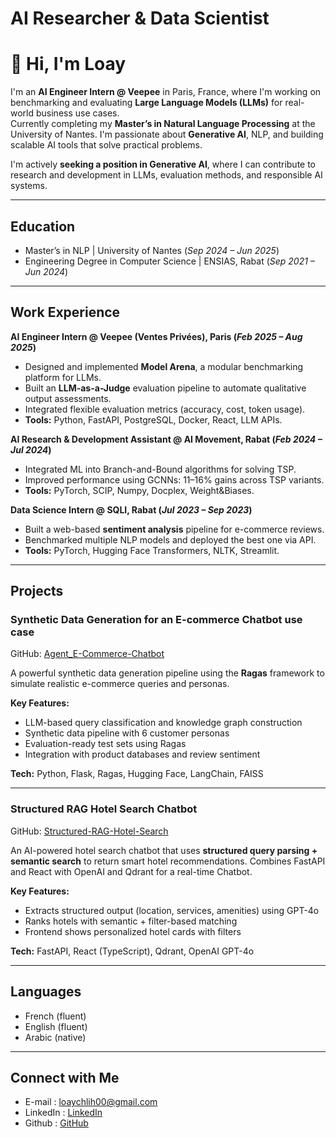 # AI Researcher & Data Scientist  
# 👋 Hi, I'm Loay

I'm an **AI Engineer Intern @ Veepee** in Paris, France, where I'm working on benchmarking and evaluating **Large Language Models (LLMs)** for real-world business use cases.  
Currently completing my **Master’s in Natural Language Processing** at the University of Nantes. I'm passionate about **Generative AI**, NLP, and building scalable AI tools that solve practical problems.

I'm actively **seeking a position in Generative AI**, where I can contribute to research and development in LLMs, evaluation methods, and responsible AI systems.

---

## Education
- Master’s in NLP | University of Nantes (_Sep 2024 – Jun 2025_)  
- Engineering Degree in Computer Science | ENSIAS, Rabat (_Sep 2021 – Jun 2024_)

---

## Work Experience

**AI Engineer Intern @ Veepee (Ventes Privées), Paris (_Feb 2025 – Aug 2025_)**  
- Designed and implemented **Model Arena**, a modular benchmarking platform for LLMs.
- Built an **LLM-as-a-Judge** evaluation pipeline to automate qualitative output assessments.
- Integrated flexible evaluation metrics (accuracy, cost, token usage).
- **Tools:** Python, FastAPI, PostgreSQL, Docker, React, LLM APIs.

**AI Research & Development Assistant @ AI Movement, Rabat (_Feb 2024 – Jul 2024_)**  
- Integrated ML into Branch-and-Bound algorithms for solving TSP.
- Improved performance using GCNNs: 11–16% gains across TSP variants.
- **Tools:** PyTorch, SCIP, Numpy, Docplex, Weight&Biases.

**Data Science Intern @ SQLI, Rabat (_Jul 2023 – Sep 2023_)**  
- Built a web-based **sentiment analysis** pipeline for e-commerce reviews.
- Benchmarked multiple NLP models and deployed the best one via API.
- **Tools:** PyTorch, Hugging Face Transformers, NLTK, Streamlit.

---

## Projects

### Synthetic Data Generation for an E-commerce Chatbot use case
GitHub: [Agent_E-Commerce-Chatbot](https://github.com/loaychlih/Agent_E-Commerce-Chatbot)

A powerful synthetic data generation pipeline using the **Ragas** framework to simulate realistic e-commerce queries and personas.

**Key Features:**
- LLM-based query classification and knowledge graph construction
- Synthetic data pipeline with 6 customer personas
- Evaluation-ready test sets using Ragas
- Integration with product databases and review sentiment

**Tech:** Python, Flask, Ragas, Hugging Face, LangChain, FAISS

---

### Structured RAG Hotel Search Chatbot  
GitHub: [Structured-RAG-Hotel-Search](https://github.com/loaychlih/Structured-RAG-Hotel-Search)

An AI-powered hotel search chatbot that uses **structured query parsing + semantic search** to return smart hotel recommendations. Combines FastAPI and React with OpenAI and Qdrant for a real-time Chatbot.

**Key Features:**
- Extracts structured output (location, services, amenities) using GPT-4o
- Ranks hotels with semantic + filter-based matching
- Frontend shows personalized hotel cards with filters

**Tech:** FastAPI, React (TypeScript), Qdrant, OpenAI GPT-4o

---

## Languages  
- French (fluent)  
- English (fluent)  
- Arabic (native)  

---

## Connect with Me  
- E-mail : loaychlih00@gmail.com  
- LinkedIn :  [LinkedIn](https://www.linkedin.com/in/loay-chlih)  
- Github : [GitHub](https://github.com/loaychlih)  
